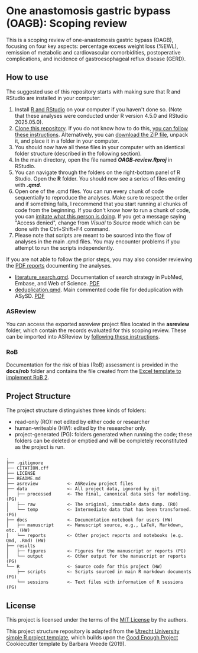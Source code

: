 # One anastomosis gastric bypass (OAGB): Scoping review

This is a scoping review of one-anastomosis gastric bypass (OAGB), focusing on four key aspects: percentage excess weight loss (%EWL), remission of metabolic and cardiovascular comorbidities, postoperative complications, and incidence of gastroesophageal reflux disease (GERD).

## How to use

The suggested use of this repository starts with making sure that R and RStudio are installed in your computer:
1. Install [R and RStudio](https://posit.co/download/rstudio-desktop/) on your computer if you haven't done so. (Note that these analyses were conducted under R version 4.5.0 and RStudio 2025.05.0).
2. [Clone this repository](https://docs.github.com/en/repositories/creating-and-managing-repositories/cloning-a-repository). If you do not know how to do this, [you can follow these instructions](https://docs.github.com/en/desktop/overview/getting-started-with-github-desktop). Alternatively, you can [download the ZIP file](https://github.com/javimangal/OAGB-review/archive/refs/heads/main.zip), unpack it, and place it in a folder in your computer.
3. You should now have all these files in your computer with an identical folder structure (described in the following section).
4. In the main directory, open the file named ***OAGB-review.Rproj*** in RStudio.
5. You can navigate through the folders on the right-bottom panel of R Studio. Open the **R** folder. You should now see a series of files ending with ***.qmd***.
6. Open one of the .qmd files. You can run every chunk of code sequentially to reproduce the analyses. Make sure to respect the order and if something fails, I recommend that you start running al chunks of code from the beginning. If you don't know how to run a chunk of code, you can [imitate what this person is doing](https://youtu.be/RPF6gGyeJmg?feature=shared&t=30). If you get a message saying "Access denied", change from *Visual* to *Source* mode which can be done with the Ctrl+Shift+F4 command.
7. Please note that scripts are meant to be sourced into the flow of analyses in the main .qmd files. You may encounter problems if you attempt to run the scripts independently. 

If you are not able to follow the prior steps, you may also consider reviewing the [PDF reports](docs) documenting the analyses. 

-   [literature_search.qmd](R/literature_search.qmd). Documentation of search strategy in PubMed, Embase, and Web of Science. [PDF](docs/literature_search.docx)
-   [deduplication.qmd](R/deduplication.qmd). Main commented code file for deduplication with ASySD. [PDF](docs/deduplication.docx)

### ASReview 

You can access the exported asreview project files located in the **asreview** folder, which contain the records evaluated for this scoping review. These can be imported into ASReview by [following these instructions](https://asreview.readthedocs.io/en/latest/lab/manage.html).

### RoB

Documentation for the risk of bias (RoB) assessment is provided in the **docs/rob** folder and contains the file created from the [Excel template to implement RoB 2](https://www.riskofbias.info/welcome/rob-2-0-tool/current-version-of-rob-2).

## Project Structure

The project structure distinguishes three kinds of folders:
- read-only (RO): not edited by either code or researcher
- human-writeable (HW): edited by the researcher only.
- project-generated (PG): folders generated when running the code; these folders can be deleted or emptied and will be completely reconstituted as the project is run.


```
.
├── .gitignore
├── CITATION.cff
├── LICENSE
├── README.md
├── asreview           <- ASReview project files
├── data               <- All project data, ignored by git
│   ├── processed      <- The final, canonical data sets for modeling. (PG)
│   ├── raw            <- The original, immutable data dump. (RO)
│   └── temp           <- Intermediate data that has been transformed. (PG)
├── docs               <- Documentation notebook for users (HW)
│   ├── manuscript     <- Manuscript source, e.g., LaTeX, Markdown, etc. (HW)
│   └── reports        <- Other project reports and notebooks (e.g. Qmd, .Rmd) (HW)
├── results
│   ├── figures        <- Figures for the manuscript or reports (PG)
│   └── output         <- Other output for the manuscript or reports (PG)
└── R                  <- Source code for this project (HW)
    ├── scripts        <- Scripts sourced in main R markdown documents (PG)
    └── sessions       <- Text files with information of R sessions (PG)

```
## License

This project is licensed under the terms of the [MIT License](/LICENSE) by the authors. 

This project structure repository is adapted from the [Utrecht University simple R project template](https://github.com/UtrechtUniversity/simple-r-project), which builds upon the [Good Enough Project](https://github.com/bvreede/good-enough-project) Cookiecutter template by Barbara Vreede (2019).